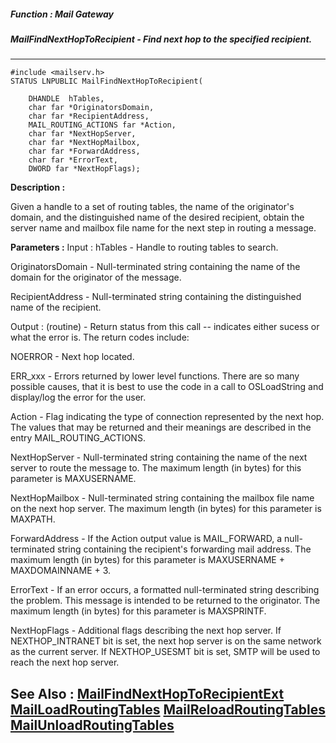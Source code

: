 ##### Function : Mail Gateway
##### MailFindNextHopToRecipient - Find next hop to the specified recipient.
---
```
#include <mailserv.h>
STATUS LNPUBLIC MailFindNextHopToRecipient(

	DHANDLE  hTables,
	char far *OriginatorsDomain,
	char far *RecipientAddress,
	MAIL_ROUTING_ACTIONS far *Action,
	char far *NextHopServer,
	char far *NextHopMailbox,
	char far *ForwardAddress,
	char far *ErrorText,
	DWORD far *NextHopFlags);
```
**Description :**

Given a handle to a set of routing tables, the name of the originator's domain, 
and the distinguished name of the desired recipient, obtain the server name and 
mailbox file name for the next step in routing a message.

**Parameters :**
Input :
hTables  -  Handle to routing tables to search.

OriginatorsDomain  -  Null-terminated string containing the name of the domain for the originator of the message.

RecipientAddress  -  Null-terminated string containing the distinguished name of the recipient.

Output :
(routine)  -  Return status from this call -- indicates either sucess or what the error is. The return codes include:

NOERROR - Next hop located.

ERR_xxx - Errors returned by lower level functions.  There are so many possible causes, that it is best to use the code in a call to OSLoadString and display/log the error for the user.


Action  -  Flag indicating the type of connection represented by the next hop.  The values that may be returned and their meanings are described in the entry MAIL_ROUTING_ACTIONS.

NextHopServer  -  Null-terminated string containing the name of the next server to route the message to.  The maximum length (in bytes) for this parameter is MAXUSERNAME.

NextHopMailbox  -  Null-terminated string containing the mailbox file name on the next hop server.  The maximum length (in bytes) for this parameter is MAXPATH.

ForwardAddress  -  If the Action output value is MAIL_FORWARD, a null-terminated string containing the recipient's forwarding mail address.  The maximum length (in bytes) for this parameter is MAXUSERNAME + MAXDOMAINNAME + 3.

ErrorText  -  If an error occurs, a formatted null-terminated string describing the problem.  This message is intended to be returned to the originator.  The maximum length (in bytes) for this parameter is MAXSPRINTF.

NextHopFlags  -  Additional flags describing the next hop server.  If NEXTHOP_INTRANET bit is set, the next hop server is on the same network as the current server.  If NEXTHOP_USESMT bit is set, SMTP will be used to reach the next hop server.


**See Also :**
[MailFindNextHopToRecipientExt](/domino-c-api-docs/reference/Func/MailFindNextHopToRecipientExt)
[MailLoadRoutingTables](/domino-c-api-docs/reference/Func/MailLoadRoutingTables)
[MailReloadRoutingTables](/domino-c-api-docs/reference/Func/MailReloadRoutingTables)
[MailUnloadRoutingTables](/domino-c-api-docs/reference/Func/MailUnloadRoutingTables)
---
